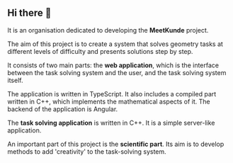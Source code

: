 ## Hi there 👋

It is an organisation dedicated to developing the **MeetKunde** project. 

The aim of this project is to create a system that solves geometry tasks at different levels of difficulty and presents solutions step by step.

It consists of two main parts: the **web application**, which is the interface between the task solving system and the user, and the task solving system itself.

The application is written in TypeScript. It also includes a compiled part written in C++, which implements the mathematical aspects of it. The backend of the application is Angular.

The **task solving application** is written in C++. It is a simple server-like application.

An important part of this project is the **scientific part**. Its aim is to develop methods to add 'creativity' to the task-solving system.
